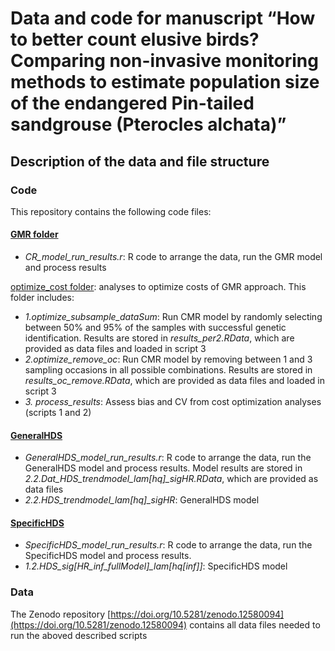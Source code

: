 # Data and code for manuscript “How to better count elusive birds? Comparing non-invasive monitoring methods to estimate population size of the endangered Pin-tailed sandgrouse (Pterocles alchata)” 

## Description of the data and file structure

### Code
This repository contains the following code files:

#### <ins>GMR folder</ins>
- *CR_model_run_results.r*: R code to arrange the data, run the GMR model and process results  

<ins>optimize_cost folder</ins>: analyses to optimize costs of GMR approach. This folder includes:
  - *1.optimize_subsample_dataSum*: Run CMR model by randomly selecting between 50% and 95% of the samples with successful genetic identification. Results are stored in *results_per2.RData*, which are provided as data files and loaded in script 3   
  - *2.optimize_remove_oc*: Run CMR model by removing between 1 and 3 sampling occasions in all possible combinations. Results are stored in *results_oc_remove.RData*, which are provided as data files and loaded in script 3  
  - *3. process_results*: Assess bias and CV from cost optimization analyses (scripts 1 and 2)  

#### <ins>GeneralHDS</ins>
- *GeneralHDS_model_run_results.r*: R code to arrange the data, run the GeneralHDS model and process results. Model results are stored in *2.2.Dat_HDS_trendmodel_lam[hq]_sigHR.RData*, which are provided as data files  
- *2.2.HDS_trendmodel_lam[hq]_sigHR*: GeneralHDS model  
  
#### <ins>SpecificHDS</ins>
- *SpecificHDS_model_run_results.r*: R code to arrange the data, run the SpecificHDS model and process results.
- *1.2.HDS_sig[HR_inf_fullModel]_lam[hq[inf]]*: SpecificHDS model

### Data
The Zenodo repository [https://doi.org/10.5281/zenodo.12580094](https://doi.org/10.5281/zenodo.12580094) contains all data files needed to run the aboved described scripts
